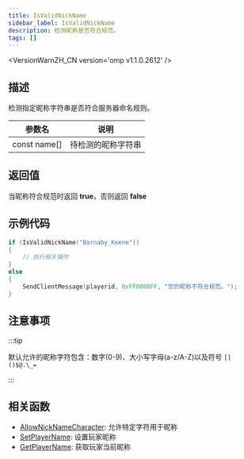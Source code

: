 ```yaml
---
title: IsValidNickName
sidebar_label: IsValidNickName
description: 检测昵称是否符合规范。
tags: []
---
```


<VersionWarnZH_CN version='omp v1.1.0.2612' />

## 描述

检测指定昵称字符串是否符合服务器命名规则。

| 参数名       | 说明               |
| ------------ | ------------------ |
| const name[] | 待检测的昵称字符串 |

## 返回值

当昵称符合规范时返回 **true**，否则返回 **false**

## 示例代码

```c
if (IsValidNickName("Barnaby_Keene"))
{
    // 执行相关操作
}
else
{
    SendClientMessage(playerid, 0xFF0000FF, "您的昵称不符合规范。");
}
```

## 注意事项

:::tip

默认允许的昵称字符包含：数字(0-9)、大小写字母(a-z/A-Z)以及符号 `[]()$@.\_=`

:::

## 相关函数

- [AllowNickNameCharacter](AllowNickNameCharacter): 允许特定字符用于昵称
- [SetPlayerName](SetPlayerName): 设置玩家昵称
- [GetPlayerName](GetPlayerName): 获取玩家当前昵称
